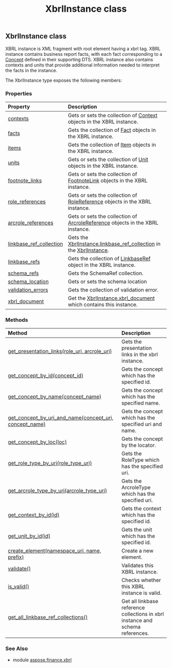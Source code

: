 ﻿---
title: XbrlInstance class
second_title: Aspose.Finance for Python via .NET API References
description: 
type: docs
weight: 530
url: /python-net/aspose.finance.xbrl/xbrlinstance/
is_root: false
---

## XbrlInstance class

XBRL instance is XML fragment with root element having a xbrl tag. XBRL instance contains business report facts, with each fact corresponding to a [Concept](/finance/python-net/aspose.finance.xbrl/concept) defined in their supporting DTS. XBRL instance also contains contexts and units that provide additional information needed to interpret the facts in the instance.



The XbrlInstance type exposes the following members:

### Properties
| Property | Description |
| :- | :- |
| [contexts](/finance/python-net/aspose.finance.xbrl/xbrlinstance/contexts) | Gets or sets the collection of [Context](/finance/python-net/aspose.finance.xbrl/context) objects in the XBRL instance. |
| [facts](/finance/python-net/aspose.finance.xbrl/xbrlinstance/facts) | Gets the collection of [Fact](/finance/python-net/aspose.finance.xbrl/fact) objects in the XBRL instance. |
| [items](/finance/python-net/aspose.finance.xbrl/xbrlinstance/items) | Gets the collection of [Item](/finance/python-net/aspose.finance.xbrl/item) objects in the XBRL instance. |
| [units](/finance/python-net/aspose.finance.xbrl/xbrlinstance/units) | Gets or sets the collection of [Unit](/finance/python-net/aspose.finance.xbrl/unit) objects in the XBRL instance. |
| [footnote_links](/finance/python-net/aspose.finance.xbrl/xbrlinstance/footnote_links) | Gets or sets the collection of [FootnoteLink](/finance/python-net/aspose.finance.xbrl/footnotelink) objects in the XBRL instance. |
| [role_references](/finance/python-net/aspose.finance.xbrl/xbrlinstance/role_references) | Gets or sets the collection of [RoleReference](/finance/python-net/aspose.finance.xbrl/rolereference) objects in the XBRL instance. |
| [arcrole_references](/finance/python-net/aspose.finance.xbrl/xbrlinstance/arcrole_references) | Gets or sets the collection of [ArcroleReference](/finance/python-net/aspose.finance.xbrl/arcrolereference) objects in the XBRL instance. |
| [linkbase_ref_collection](/finance/python-net/aspose.finance.xbrl/xbrlinstance/linkbase_ref_collection) | Gets the [XbrlInstance.linkbase_ref_collection](/finance/python-net/aspose.finance.xbrl/xbrlinstance#linkbase_ref_collection) in the [XbrlInstance](/finance/python-net/aspose.finance.xbrl/xbrlinstance). |
| [linkbase_refs](/finance/python-net/aspose.finance.xbrl/xbrlinstance/linkbase_refs) | Gets  the collection of [LinkbaseRef](/finance/python-net/aspose.finance.xbrl/linkbaseref) object in the XBRL instance. |
| [schema_refs](/finance/python-net/aspose.finance.xbrl/xbrlinstance/schema_refs) | Gets the SchemaRef collection. |
| [schema_location](/finance/python-net/aspose.finance.xbrl/xbrlinstance/schema_location) | Gets or sets the schema location |
| [validation_errors](/finance/python-net/aspose.finance.xbrl/xbrlinstance/validation_errors) | Gets the collection of validation error. |
| [xbrl_document](/finance/python-net/aspose.finance.xbrl/xbrlinstance/xbrl_document) | Get the [XbrlInstance.xbrl_document](/finance/python-net/aspose.finance.xbrl/xbrlinstance#xbrl_document) which contains this instance. |


### Methods
| Method | Description |
| :- | :- |
| [get_presentation_links(role_uri, arcrole_uri)](/finance/python-net/aspose.finance.xbrl/xbrlinstance/get_presentation_links/#str-str) | Gets the presentation links in the xbrl instance. |
| [get_concept_by_id(concept_id)](/finance/python-net/aspose.finance.xbrl/xbrlinstance/get_concept_by_id/#str) | Gets the concept which has the specified id. |
| [get_concept_by_name(concept_name)](/finance/python-net/aspose.finance.xbrl/xbrlinstance/get_concept_by_name/#str) | Gets the concept which has the specified name. |
| [get_concept_by_uri_and_name(concept_uri, concept_name)](/finance/python-net/aspose.finance.xbrl/xbrlinstance/get_concept_by_uri_and_name/#str-str) | Gets the concept which has the specified uri and name. |
| [get_concept_by_loc(loc)](/finance/python-net/aspose.finance.xbrl/xbrlinstance/get_concept_by_loc/#Loc) | Gets the concept by the locator. |
| [get_role_type_by_uri(role_type_uri)](/finance/python-net/aspose.finance.xbrl/xbrlinstance/get_role_type_by_uri/#str) | Gets the RoleType which has the specified uri. |
| [get_arcrole_type_by_uri(arcrole_type_uri)](/finance/python-net/aspose.finance.xbrl/xbrlinstance/get_arcrole_type_by_uri/#str) | Gets the ArcroleType which has the specified uri. |
| [get_context_by_id(id)](/finance/python-net/aspose.finance.xbrl/xbrlinstance/get_context_by_id/#str) | Gets the context which has the specified id. |
| [get_unit_by_id(id)](/finance/python-net/aspose.finance.xbrl/xbrlinstance/get_unit_by_id/#str) | Gets the unit which has the specified id. |
| [create_element(namespace_uri, name, prefix)](/finance/python-net/aspose.finance.xbrl/xbrlinstance/create_element/#str-str-str) | Create a new element. |
| [validate()](/finance/python-net/aspose.finance.xbrl/xbrlinstance/validate/#) | Validates this XBRL instance. |
| [is_valid()](/finance/python-net/aspose.finance.xbrl/xbrlinstance/is_valid/#) | Checks whether this XBRL instance is valid. |
| [get_all_linkbase_ref_collections()](/finance/python-net/aspose.finance.xbrl/xbrlinstance/get_all_linkbase_ref_collections/#) | Get all linkbase reference collections in xbrl instance and schema references. |


### See Also

* module [aspose.finance.xbrl](../)
